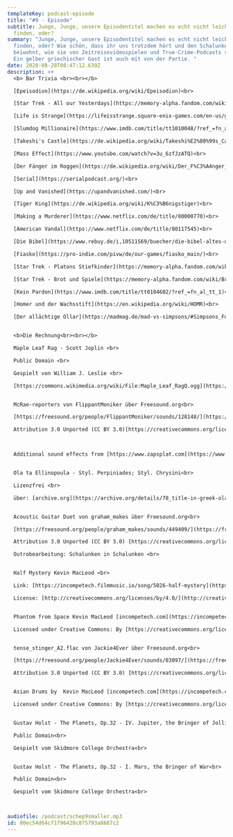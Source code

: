 ```yaml
---
templateKey: podcast-episode
title: "#9 - Episode"
subtitle: Junge, Junge, unsere Episodentitel machen es echt nicht leicht, uns zu
  finden, oder?
summary: "Junge, Junge, unsere Episodentitel machen es echt nicht leicht, uns zu
  finden, oder? Wie schön, dass ihr uns trotzdem hört und den Schalunken
  beiwohnt, wie sie von Zeitreisevideospielen und True-Crime-Podcasts schwärmen.
  Ein gelber griechischer Gast ist auch mit von der Partie. "
date: 2020-08-28T08:47:12.639Z
description: >+
  <b> Bar Trivia <br><br></b>

  [Epeisodion](https://de.wikipedia.org/wiki/Epeisodion)<br>

  [Star Trek - All our Yesterdays](https://memory-alpha.fandom.com/wiki/All_Our_Yesterdays_(episode))<br>

  [Life is Strange](https://lifeisstrange.square-enix-games.com/en-us/games/life-is-strange)<br>

  [Slumdog Millionaire](https://www.imdb.com/title/tt1010048/?ref_=fn_al_tt_1)<br>

  [Takeshi's Castle](https://de.wikipedia.org/wiki/Takeshi%E2%80%99s_Castle)<br>

  [Mass Effect](https://www.youtube.com/watch?v=3u_6zfJzATQ)<br>

  [Der Fänger im Roggen](https://de.wikipedia.org/wiki/Der_F%C3%A4nger_im_Roggen)<br>

  [Serial](https://serialpodcast.org/)<br>

  [Up and Vanished](https://upandvanished.com/)<br>

  [Tiger King](https://de.wikipedia.org/wiki/K%C3%B6nigstiger)<br>

  [Making a Murderer](https://www.netflix.com/de/title/80000770)<br>

  [American Vandal](https://www.netflix.com/de/title/80117545)<br>

  [Die Bibel](https://www.rebuy.de/i,10511569/buecher/die-bibel-altes-und-neues-testament-gebundene-ausgabe)<br>

  [Fiasko](https://pro-indie.com/pivw/de/our-games/fiasko_main/)<br>

  [Star Trek - Platons Stiefkinder](https://memory-alpha.fandom.com/wiki/Plato%27s_Stepchildren_(episode))<br>

  [Star Trek - Brot und Spiele](https://memory-alpha.fandom.com/wiki/Bread_and_Circuses_(episode))<br>

  [Kein Pardon](https://www.imdb.com/title/tt0104602/?ref_=fn_al_tt_1)<br>

  [Homer und der Wachsstift](https://en.wikipedia.org/wiki/HOMR)<br>

  [Der allächtige Ollar](https://madmag.de/mad-vs-simpsons/#Simpsons_Folge_Homers_Bowling_Mannschaft)<br>


  <b>Die Rechnung<br><br></b>

  Maple Leaf Rag - Scott Joplin <br>

  Public Domain <br>

  Gespielt von William J. Leslie <br>

  [https://commons.wikimedia.org/wiki/File:Maple_Leaf_RagQ.ogg](https://commons.wikimedia.org/wiki/File:Maple_Leaf_RagQ.ogg)


  McRae-reporters von FlippantMoniker über Freesound.org<br>

  [https://freesound.org/people/FlippantMoniker/sounds/128148/](https://freesound.org/people/FlippantMoniker/sounds/128148/)<br>

  Attribution 3.0 Unported (CC BY 3.0)[https://creativecommons.org/licenses/by/3.0/](https://creativecommons.org/licenses/by/3.0/)<br>



  Additional sound effects from [https://www.zapsplat.com](https://www.zapsplat.com)


  Ola ta Ellinopoula - Styl. Perpiniades; Styl. Chrysini<br>

  Lizenzfrei <br>

  über: [archive.org](https://archive.org/details/78_title-in-greek-ola-ta-ellinopoula-sons-of-greece_styl-perpiniades-styl-chrysi_gbia0071468b)<br>


  Acoustic Guitar Duet von graham_makes über Freesound.org<br>

  [https://freesound.org/people/graham_makes/sounds/449409/](https://freesound.org/people/graham_makes/sounds/449409/)<br>

  Attribution 3.0 Unported (CC BY 3.0) [https://creativecommons.org/licenses/by/3.0/](https://creativecommons.org/licenses/by/3.0/)<br>

  Outrobearbeitung: Schalunken in Schalunken <br>


  Half Mystery Kevin MacLeod <br>

  Link: [https://incompetech.filmmusic.io/song/5026-half-mystery](https://incompetech.filmmusic.io/song/5026-half-mystery)<br>

  License: [http://creativecommons.org/licenses/by/4.0/](http://creativecommons.org/licenses/by/4.0/)<br>


  Phantom from Space Kevin MacLeod [incompetech.com](https://incompetech.com/music/royalty-free/index.html?isrc=USUAN1500038)<br>

  Licensed under Creative Commons: By [https://creativecommons.org/licenses/by/3.0/](https://creativecommons.org/licenses/by/3.0/)<br>


  tense_stinger_A2.flac von Jackie4Ever über Freesound.org<br>

  [https://freesound.org/people/Jackie4Ever/sounds/83097/](https://freesound.org/people/Jackie4Ever/sounds/83097/)<br>

  Attribution 3.0 Unported (CC BY 3.0) [https://creativecommons.org/licenses/by/3.0/](https://creativecommons.org/licenses/by/3.0/)<br>


  Asian Drums by  Kevin MacLeod [incompetech.com](https://incompetech.com/music/royalty-free/index.html?isrc=USUAN1100396)<br>

  Licensed under Creative Commons: By [https://creativecommons.org/licenses/by/3.0/](https://creativecommons.org/licenses/by/3.0/)<br>


  Gustav Holst - The Planets, Op.32 - IV. Jupiter, the Bringer of Jollity<br>

  Public Domain<br>

  Gespielt vom Skidmore College Orchestra<br>


  Gustav Holst - The Planets, Op.32 - I. Mars, the Bringer of War<br>

  Public Domain<br>

  Gespielt vom Skidmore College Orchestra<br>



audiofile: /podcast/schep9smaller.mp3
id: 80ec54d64cf1f96428c875793a8687c2
---
```

